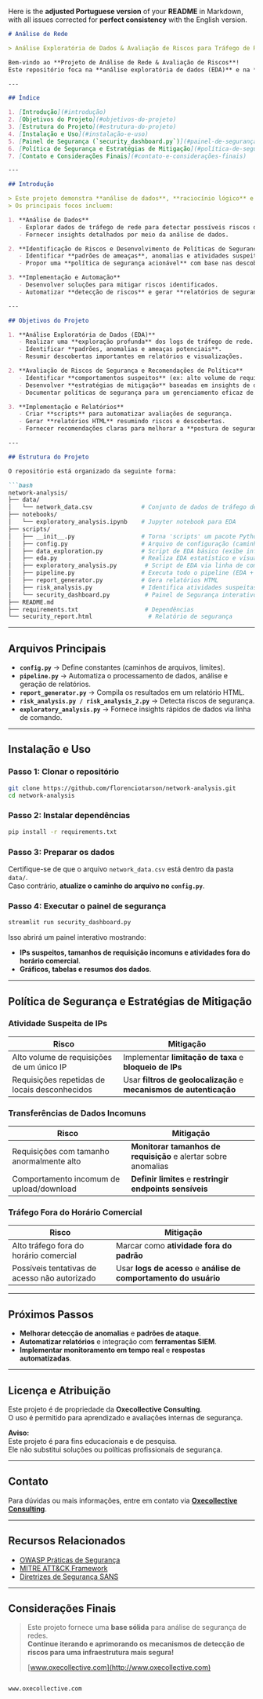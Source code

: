 Here is the **adjusted Portuguese version** of your **README** in Markdown, with all issues corrected for **perfect consistency** with the English version.

```markdown
# Análise de Rede

> Análise Exploratória de Dados & Avaliação de Riscos para Tráfego de Rede

Bem-vindo ao **Projeto de Análise de Rede & Avaliação de Riscos**!  
Este repositório foca na **análise exploratória de dados (EDA)** e na **avaliação de riscos de segurança** para dados de tráfego de rede, fornecendo uma abordagem abrangente para identificar ameaças e mitigar vulnerabilidades.

---

## Índice

1. [Introdução](#introdução)
2. [Objetivos do Projeto](#objetivos-do-projeto)
3. [Estrutura do Projeto](#estrutura-do-projeto)
4. [Instalação e Uso](#instalação-e-uso)
5. [Painel de Segurança (`security_dashboard.py`)](#painel-de-segurança-security_dashboardpy)
6. [Política de Segurança e Estratégias de Mitigação](#política-de-segurança-e-estratégias-de-mitigação)
7. [Contato e Considerações Finais](#contato-e-considerações-finais)

---

## Introdução

> Este projeto demonstra **análise de dados**, **raciocínio lógico** e **identificação e mitigação de riscos de segurança**.  
> Os principais focos incluem:

1. **Análise de Dados**  
   - Explorar dados de tráfego de rede para detectar possíveis riscos de segurança.  
   - Fornecer insights detalhados por meio da análise de dados.

2. **Identificação de Riscos e Desenvolvimento de Políticas de Segurança**  
   - Identificar **padrões de ameaças**, anomalias e atividades suspeitas.  
   - Propor uma **política de segurança acionável** com base nas descobertas.

3. **Implementação e Automação**  
   - Desenvolver soluções para mitigar riscos identificados.  
   - Automatizar **detecção de riscos** e gerar **relatórios de segurança**.

---

## Objetivos do Projeto

1. **Análise Exploratória de Dados (EDA)**  
   - Realizar uma **exploração profunda** dos logs de tráfego de rede.  
   - Identificar **padrões, anomalias e ameaças potenciais**.  
   - Resumir descobertas importantes em relatórios e visualizações.

2. **Avaliação de Riscos de Segurança e Recomendações de Política**  
   - Identificar **comportamentos suspeitos** (ex: alto volume de requisições, grandes transferências de dados).  
   - Desenvolver **estratégias de mitigação** baseadas em insights de dados.  
   - Documentar políticas de segurança para um gerenciamento eficaz de riscos.

3. **Implementação e Relatórios**  
   - Criar **scripts** para automatizar avaliações de segurança.  
   - Gerar **relatórios HTML** resumindo riscos e descobertas.  
   - Fornecer recomendações claras para melhorar a **postura de segurança**.

---

## Estrutura do Projeto

O repositório está organizado da seguinte forma:

```bash
network-analysis/
├── data/
│   └── network_data.csv              # Conjunto de dados de tráfego de rede
├── notebooks/
│   └── exploratory_analysis.ipynb    # Jupyter notebook para EDA
├── scripts/
│   ├── __init__.py                   # Torna 'scripts' um pacote Python
│   ├── config.py                     # Arquivo de configuração (caminhos, limites)
│   ├── data_exploration.py           # Script de EDA básico (exibe informações e estatísticas)
│   ├── eda.py                        # Realiza EDA estatístico e visual
│   ├── exploratory_analysis.py        # Script de EDA via linha de comando
│   ├── pipeline.py                   # Executa todo o pipeline (EDA + análise de riscos + relatórios)
│   ├── report_generator.py           # Gera relatórios HTML
│   ├── risk_analysis.py              # Identifica atividades suspeitas nos logs de tráfego
│   └── security_dashboard.py          # Painel de Segurança interativo via Streamlit
├── README.md
├── requirements.txt                   # Dependências
└── security_report.html                # Relatório de segurança
```

---

## Arquivos Principais

- **`config.py`** → Define constantes (caminhos de arquivos, limites).  
- **`pipeline.py`** → Automatiza o processamento de dados, análise e geração de relatórios.  
- **`report_generator.py`** → Compila os resultados em um relatório HTML.  
- **`risk_analysis.py / risk_analysis_2.py`** → Detecta riscos de segurança.  
- **`exploratory_analysis.py`** → Fornece insights rápidos de dados via linha de comando.  

---

## Instalação e Uso

### Passo 1: Clonar o repositório

```bash
git clone https://github.com/florenciotarson/network-analysis.git
cd network-analysis
```

### Passo 2: Instalar dependências

```bash
pip install -r requirements.txt
```

### Passo 3: Preparar os dados

Certifique-se de que o arquivo `network_data.csv` está dentro da pasta `data/`.  
Caso contrário, **atualize o caminho do arquivo no `config.py`**.

### Passo 4: Executar o painel de segurança

```bash
streamlit run security_dashboard.py
```

Isso abrirá um painel interativo mostrando:
- **IPs suspeitos, tamanhos de requisição incomuns e atividades fora do horário comercial**.  
- **Gráficos, tabelas e resumos dos dados**.

---

## Política de Segurança e Estratégias de Mitigação

### Atividade Suspeita de IPs

| Risco | Mitigação |
|------|------------|
| Alto volume de requisições de um único IP | Implementar **limitação de taxa** e **bloqueio de IPs** |
| Requisições repetidas de locais desconhecidos | Usar **filtros de geolocalização** e **mecanismos de autenticação** |

### Transferências de Dados Incomuns

| Risco | Mitigação |
|------|------------|
| Requisições com tamanho anormalmente alto | **Monitorar tamanhos de requisição** e alertar sobre anomalias |
| Comportamento incomum de upload/download | **Definir limites** e **restringir endpoints sensíveis** |

### Tráfego Fora do Horário Comercial

| Risco | Mitigação |
|------|------------|
| Alto tráfego fora do horário comercial | Marcar como **atividade fora do padrão** |
| Possíveis tentativas de acesso não autorizado | Usar **logs de acesso** e **análise de comportamento do usuário** |

---

## Próximos Passos

- **Melhorar detecção de anomalias** e **padrões de ataque**.  
- **Automatizar relatórios** e integração com **ferramentas SIEM**.  
- **Implementar monitoramento em tempo real** e **respostas automatizadas**.  

---

## Licença e Atribuição

Este projeto é de propriedade da **Oxecollective Consulting**.  
O uso é permitido para aprendizado e avaliações internas de segurança.

**Aviso:**  
Este projeto é para fins educacionais e de pesquisa.  
Ele não substitui soluções ou políticas profissionais de segurança.

---

## Contato

Para dúvidas ou mais informações, entre em contato via **[Oxecollective Consulting](http://www.oxecollective.com)**.  

---

## Recursos Relacionados

- [OWASP Práticas de Segurança](https://owasp.org/)  
- [MITRE ATT&CK Framework](https://attack.mitre.org/)  
- [Diretrizes de Segurança SANS](https://www.sans.org/)  

---

## Considerações Finais

> Este projeto fornece uma **base sólida** para análise de segurança de redes.  
> **Continue iterando e aprimorando os mecanismos de detecção de riscos para uma infraestrutura mais segura!**  
>  
> [www.oxecollective.com](http://www.oxecollective.com)

```

www.oxecollective.com